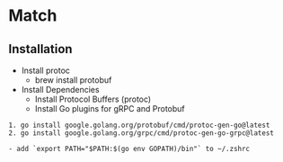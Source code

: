 # Match

## Installation

- Install protoc
    - brew install protobuf
- Install Dependencies
    - Install Protocol Buffers (protoc)
    - Install Go plugins for gRPC and Protobuf
```
1. go install google.golang.org/protobuf/cmd/protoc-gen-go@latest
2. go install google.golang.org/grpc/cmd/protoc-gen-go-grpc@latest
```
    - add `export PATH="$PATH:$(go env GOPATH)/bin"` to ~/.zshrc
